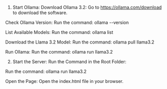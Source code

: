 1. Start Ollama:
Download Ollama 3.2:
Go to https://ollama.com/download to download the software.

Check Ollama Version:
Run the command:
ollama --version

List Available Models:
Run the command:
ollama list

Download the Llama 3.2 Model:
Run the command:
ollama pull llama3.2

Run Ollama:
Run the command:
ollama run llama3.2

2. Start the Server:
Run the Command in the Root Folder:

Run the command:
ollama run llama3.2

Open the Page:
Open the index.html file in your browser.
